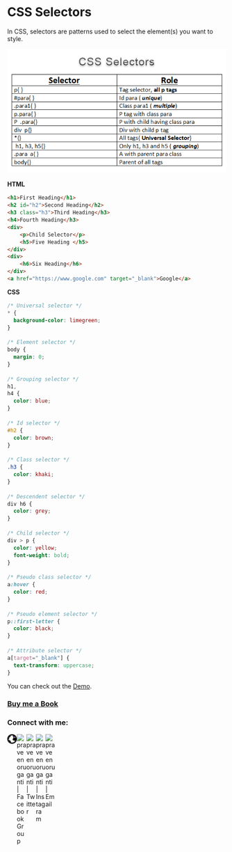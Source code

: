 # CSS Selectors

In CSS, selectors are patterns used to select the element(s) you want to style.

![screenshot of the app](https://raw.githubusercontent.com/praveenoruganti/praveenoruganti-css/master/2_Selectors/images/css_selectors.png)

**HTML**

```HTML
<h1>First Heading</h1>
<h2 id="h2">Second Heading</h2>
<h3 class="h3">Third Heading</h3>
<h4>Fourth Heading</h3>
<div>
    <p>Child Selector</p>
    <h5>Five Heading </h5>
</div>
<div>
    <h6>Six Heading</h6>
</div>
<a href="https://www.google.com" target="_blank">Google</a>
```
**CSS**

```CSS
/* Universal selector */
* {
  background-color: limegreen;
}

/* Element selector */
body {
  margin: 0;
}

/* Grouping selector */
h1,
h4 {
  color: blue;
}

/* Id selector */
#h2 {
  color: brown;
}

/* Class selector */
.h3 {
  color: khaki;
}

/* Descendent selector */
div h6 {
  color: grey;
}

/* Child selector */
div > p {
  color: yellow;
  font-weight: bold;
}

/* Pseudo class selector */
a:hover {
  color: red;  
}

/* Pseudo element selector */
p::first-letter {
  color: black;
}

/* Attribute selector */
a[target="_blank"] {
  text-transform: uppercase;
}

```

You can check out the [Demo](https://praveenoruganti.github.io/praveenoruganti-css/2_Selectors/Demo).

### [Buy me a Book](https://www.buymeacoffee.com/praveenoruganti)


### Connect with me:

[<img align="left" alt="praveenorugantitech.blogspot.com" width="22px" src="https://raw.githubusercontent.com/iconic/open-iconic/master/svg/globe.svg" />][website]
[<img align="left" alt="praveenoruganti | Facebook Group" width="22px" src="https://cdn.jsdelivr.net/npm/simple-icons@v3/icons/facebook.svg" />][facebookgroup]
[<img align="left" alt="praveenoruganti | Twitter" width="22px" src="https://cdn.jsdelivr.net/npm/simple-icons@v3/icons/twitter.svg" />][twitter]
[<img align="left" alt="praveenoruganti | Instagram" width="22px" src="https://cdn.jsdelivr.net/npm/simple-icons@v3/icons/instagram.svg" />][instagram]
[<img align="left" alt="praveenoruganti | Email" width="22px" src="https://cdn.jsdelivr.net/npm/simple-icons@v3/icons/gmail.svg" />][email]

<br/>

[website]: https://praveenorugantitech.blogspot.com
[twitter]: https://mobile.twitter.com/praveenoruganti
[facebookgroup]: https://www.facebook.com/groups/praveenorugantitech
[instagram]: https://instagram.com/praveenorugantitech
[email]: mailto:praveenorugantitech@gmail.com

